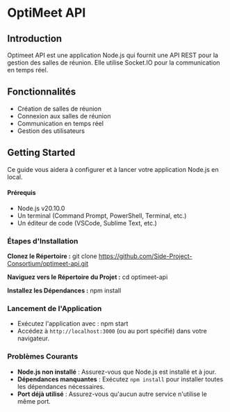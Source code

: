 # OptiMeet API

## Introduction

Optimeet API est une application Node.js qui fournit une API REST pour la gestion des salles de réunion. Elle utilise Socket.IO pour la communication en temps réel.

## Fonctionnalités

- Création de salles de réunion
- Connexion aux salles de réunion
- Communication en temps réel
- Gestion des utilisateurs

## Getting Started

Ce guide vous aidera à configurer et à lancer votre application Node.js en local.

#### Prérequis

- Node.js v20.10.0
- Un terminal (Command Prompt, PowerShell, Terminal, etc.)
- Un éditeur de code (VSCode, Sublime Text, etc.)

### Étapes d'Installation

**Clonez le Répertoire :** git clone https://github.com/Side-Project-Consortium/optimeet-api.git

**Naviguez vers le Répertoire du Projet :** cd optimeet-api

**Installez les Dépendances :** npm install

### Lancement de l'Application

- Exécutez l'application avec : npm start
- Accédez à `http://localhost:3000` (ou au port spécifié) dans votre navigateur.

### Problèmes Courants

- **Node.js non installé** : Assurez-vous que Node.js est installé et à jour.
- **Dépendances manquantes** : Exécutez `npm install` pour installer toutes les dépendances nécessaires.
- **Port déjà utilisé** : Assurez-vous qu'aucun autre service n'utilise le même port.
